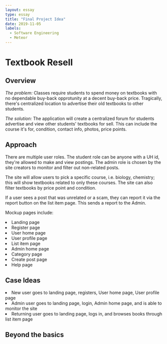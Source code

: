 ```yaml
---
layout: essay
type: essay
title: "Final Project Idea"
date: 2019-11-05
labels:
  - Software Engineering
  - Meteor
---
```

# Textbook Resell

## Overview
<i>The problem:</i> Classes require students to spend money on textbooks with no dependable buy-back opprotunity at a decent buy-back price. Tragically, there's centralized location to advertise their old textbooks to other students.

<i>The solution:</i> The application will create a centralized forum for students advertise and view other students' textbooks for sell. This can include the course it's for, condition, contact info, photos, price points.

## Approach
There are multiple user roles. The student role can be anyone with a UH id, they're allowed to make and view postings. The admin role is chosen by the site creators to monitor and filter out non-related posts. 

The site will allow users to pick a specific course, i.e. biology, chemistry; this will show textbooks related to only these courses. The site can also filter textbooks by price point and condition. 

If a user sees a post that was unrelated or a scam, they can report it via the report button on the list item page. This sends a report to the Admin. 

Mockup pages include:

<li>Landing page</li>
<li>Register page</li>
<li>User home page</li>
<li>User profile page</li>
<li>List item page</li>
<li>Admin home page</li>
<li>Category page</li>
<li>Create post page</li>
<li>Help page</li>

## Case Ideas

<li>New user goes to landing page, registers, User home page, User profile page</li>
<li>Admin user goes to landing page, login, Admin home page, and is able to monitor the site</li>
 <li>Returning user goes to landing page, logs in, and browses books through list item page</li>
  
## Beyond the basics
